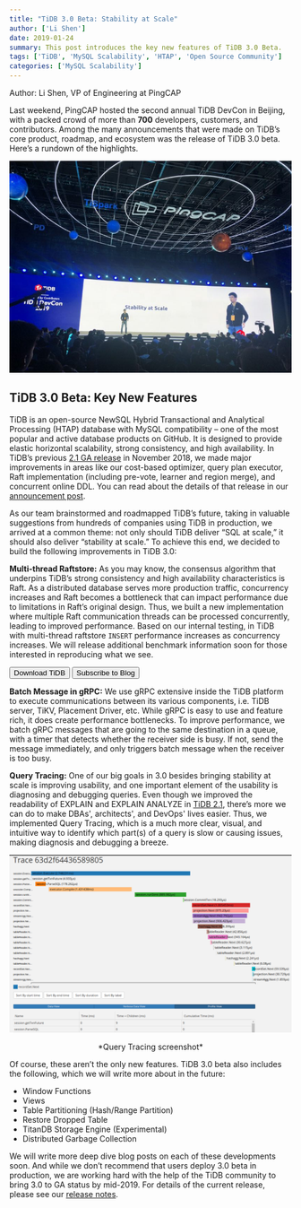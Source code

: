 ```yaml
---
title: "TiDB 3.0 Beta: Stability at Scale"
author: ['Li Shen']
date: 2019-01-24
summary: This post introduces the key new features of TiDB 3.0 Beta.
tags: ['TiDB', 'MySQL Scalability', 'HTAP', 'Open Source Community']
categories: ['MySQL Scalability']
---
```


Author: Li Shen, VP of Engineering at PingCAP

Last weekend, PingCAP hosted the second annual TiDB DevCon in Beijing, with a packed crowd of more than **700** developers, customers, and contributors. Among the many announcements that were made on TiDB’s core product, roadmap, and ecosystem was the release of TiDB 3.0 beta. Here’s a rundown of the highlights.  

![Me on stage at TiDB DevCon 2019](media/me-on-stage-at-tidb-devcon-2019.png)

## TiDB 3.0 Beta: Key New Features

TiDB is an open-source NewSQL Hybrid Transactional and Analytical Processing (HTAP) database with MySQL compatibility – one of the most popular and active database products on GitHub. It is designed to provide elastic horizontal scalability, strong consistency, and high availability. In TiDB’s previous [2.1 GA release](https://pingcap.com/blog/tidb-2.1-ga-Battle-tested-to-handle-an-unpredictable-world/) in November 2018, we made major improvements in areas like our cost-based optimizer, query plan executor, Raft implementation (including pre-vote, learner and region merge), and concurrent online DDL. You can read about the details of that release in our [announcement post](https://pingcap.com/blog/tidb-2.1-ga-Battle-tested-to-handle-an-unpredictable-world/). 

As our team brainstormed and roadmapped TiDB’s future, taking in valuable suggestions from hundreds of companies using TiDB in production, we arrived at a common theme: not only should TiDB deliver “SQL at scale,” it should also deliver “stability at scale.” To achieve this end, we decided to build the following improvements in TiDB 3.0:

**Multi-thread Raftstore:** As you may know, the consensus algorithm that underpins TiDB’s strong consistency and high availability characteristics is Raft. As a distributed database serves more production traffic, concurrency increases and Raft becomes a bottleneck that can impact performance due to limitations in Raft’s original design. Thus, we built a new implementation where multiple Raft communication threads can be processed concurrently, leading to improved performance. Based on our internal testing, in TiDB with multi-thread raftstore `INSERT` performance increases as concurrency increases. We will release additional benchmark information soon for those interested in reproducing what we see. 

<div class="trackable-btns">
    <a href="/download" onclick="trackViews('TiDB 3.0 Beta: Stability at Scale', 'download-tidb-btn-middle')"><button>Download TiDB</button></a>
    <a href="https://share.hsforms.com/1e2W03wLJQQKPd1d9rCbj_Q2npzm" onclick="trackViews('TiDB 3.0 Beta: Stability at Scale', 'subscribe-blog-btn-middle')"><button>Subscribe to Blog</button></a>
</div>

**Batch Message in gRPC:** We use gRPC extensive inside the TiDB platform to execute communications between its various components, i.e. TiDB server, TiKV, Placement Driver, etc. While gRPC is easy to use and feature rich, it does create performance bottlenecks. To improve performance, we batch gRPC messages that are going to the same destination in a queue, with a timer that detects whether the receiver side is busy. If not, send the message immediately, and only triggers batch message when the receiver is too busy. 

**Query Tracing:** One of our big goals in 3.0 besides bringing stability at scale is improving usability, and one important element of the usability is diagnosing and debugging queries. Even though we improved the readability of EXPLAIN and EXPLAIN ANALYZE in [TiDB 2.1](https://pingcap.com/blog/tidb-2.1-ga-Battle-tested-to-handle-an-unpredictable-world/), there’s more we can do to make DBAs', architects', and DevOps' lives easier. Thus, we implemented Query Tracing, which is a much more clear, visual, and intuitive way to identify which part(s) of a query is slow or causing issues, making diagnosis and debugging a breeze.

![Query Tracing screenshot](media/query-tracing-screenshot.png)
<center> *Query Tracing screenshot* </center>

Of course, these aren’t the only new features. TiDB 3.0 beta also includes the following, which we will write more about in the future: 

- Window Functions
- Views
- Table Partitioning (Hash/Range Partition)
- Restore Dropped Table
- TitanDB Storage Engine (Experimental)
- Distributed Garbage Collection

We will write more deep dive blog posts on each of these developments soon. And while we don’t recommend that users deploy 3.0 beta in production, we are working hard with the help of the TiDB community to bring 3.0 to GA status by mid-2019. For details of the current release, please see our [release notes](https://pingcap.com/docs/releases/3.0beta/). 
